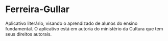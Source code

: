 # Ferreira-Gullar
Aplicativo literário, visando o aprendizado de alunos do ensino fundamental. O aplicativo está em autoria do ministério da Cultura que tem seus direitos autorais. 
